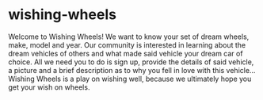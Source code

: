 # wishing-wheels
Welcome to Wishing Wheels! We want to know your set of dream wheels, make, model and year. Our community is interested in learning about the dream vehicles of others and what made said vehicle your dream car of choice. All we need you to do is sign up, provide the details of said vehicle, a picture and a brief description as to why you fell in love with this vehicle…Wishing Wheels is a play on wishing well, because we ultimately hope you get your wish on wheels.
